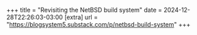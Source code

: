 +++
title = "Revisiting the NetBSD build system"
date = 2024-12-28T22:26:03-03:00
[extra]
url = "https://blogsystem5.substack.com/p/netbsd-build-system"
+++
